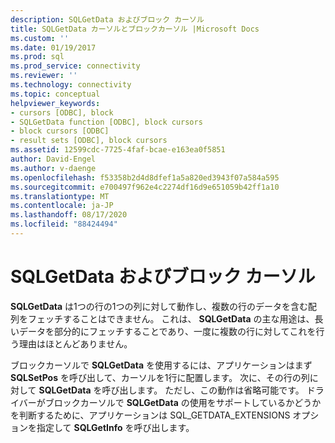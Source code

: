 ```yaml
---
description: SQLGetData およびブロック カーソル
title: SQLGetData カーソルとブロックカーソル |Microsoft Docs
ms.custom: ''
ms.date: 01/19/2017
ms.prod: sql
ms.prod_service: connectivity
ms.reviewer: ''
ms.technology: connectivity
ms.topic: conceptual
helpviewer_keywords:
- cursors [ODBC], block
- SQLGetData function [ODBC], block cursors
- block cursors [ODBC]
- result sets [ODBC], block cursors
ms.assetid: 12599cdc-7725-4faf-bcae-e163ea0f5851
author: David-Engel
ms.author: v-daenge
ms.openlocfilehash: f53358b2d4d8dfef1a5a820ed3943f07a584a595
ms.sourcegitcommit: e700497f962e4c2274df16d9e651059b42ff1a10
ms.translationtype: MT
ms.contentlocale: ja-JP
ms.lasthandoff: 08/17/2020
ms.locfileid: "88424494"
---
```

# <a name="sqlgetdata-and-block-cursors"></a>SQLGetData およびブロック カーソル
**SQLGetData** は1つの行の1つの列に対して動作し、複数の行のデータを含む配列をフェッチすることはできません。 これは、 **SQLGetData** の主な用途は、長いデータを部分的にフェッチすることであり、一度に複数の行に対してこれを行う理由はほとんどありません。  
  
 ブロックカーソルで **SQLGetData** を使用するには、アプリケーションはまず **SQLSetPos** を呼び出して、カーソルを1行に配置します。 次に、その行の列に対して **SQLGetData** を呼び出します。 ただし、この動作は省略可能です。 ドライバーがブロックカーソルで **SQLGetData** の使用をサポートしているかどうかを判断するために、アプリケーションは SQL_GETDATA_EXTENSIONS オプションを指定して **SQLGetInfo** を呼び出します。
